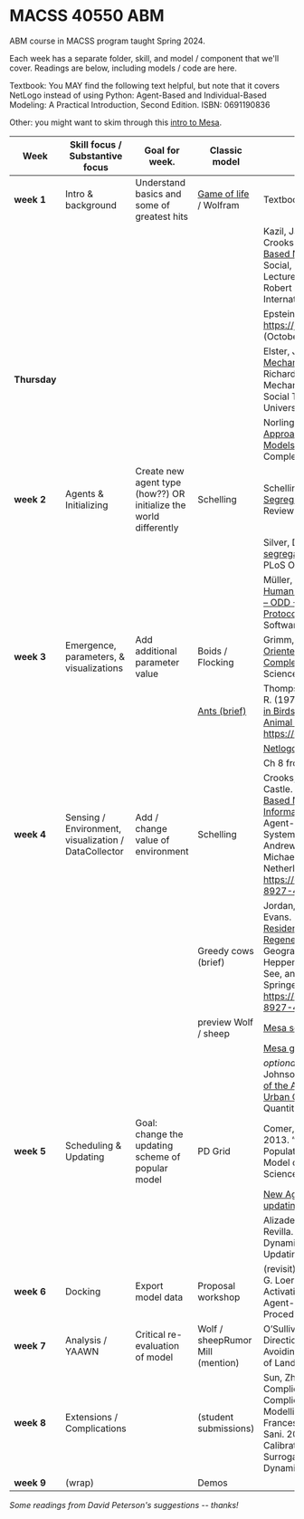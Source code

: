 # MACSS 40550 ABM
 ABM course in MACSS program taught Spring 2024. 

 Each week has a separate folder, skill, and model / component that we'll cover. Readings are below, including models / code are here. 

 Textbook: You MAY find the following text helpful, but note that it covers NetLogo instead of using Python: Agent-Based and Individual-Based Modeling: A Practical Introduction, Second Edition. ISBN: 0691190836

 Other: you might want to skim through this [intro to Mesa](https://mesa.readthedocs.io/en/stable/tutorials/intro_tutorial.html).


|Week  |Skill  focus / Substantive  focus   |Goal  for week.   |Classic  model  |Readings|
|-------|---------------------------------------|---------------------|-----------------|----------------|
|**week 1**   | Intro  & background | Understand  basics and some of greatest hits  |[Game  of life](https://playgameoflife.com/) / Wolfram |Textbook  Ch 1  | |
|  |  |  |   |Kazil,  Jackie, David Masad, and Andrew Crooks. 2020. [“Utilizing Python for  Agent-Based Modeling: The Mesa Framework.”](https://link.springer.com/chapter/10.1007/978-3-030-61255-9_30) In Social, Cultural, and  Behavioral Modeling, Lecture Notes in Computer Science, eds. Robert Thomson  et al. Cham: Springer International Publishing, 308–17.  |
|  |  |  |   |Epstein, Joshua M. 2008. “Why Model?” https://jasss.soc.surrey.ac.uk/11/4/12.html  (October 3, 2022).  |
| **Thursday** |  |  |   |Elster, Jon. (1998) [“A Plea for Mechanisms.”](https://edisciplinas.usp.br/pluginfile.php/7576776/mod_folder/content/0/Textos/Hedstr%C3%B6m%20and%20Swedberg%2C%20Social%20Mechanisms%20-%20an%20analytical%20approach%20to%20social%20theory.pdf?forcedownload=1) In Peter Hedström and Richard Swedberg (eds.), Social Mechanisms: An Analytical Approach to Social Theory (New York: Cambridge University Press), ch. 3. |
|  |  |  |   |Norling, Emma et al (2013). [“Informal Approaches to Developing Simulation Models.”](https://citeseerx.ist.psu.edu/document?repid=rep1&type=pdf&doi=2525cbe4d1c32587100ade7a8ab0338e5015b896) Chapter 4 of Simulating Social Complexity |
|**week 2**   |Agents  & Initializing  |Create  new agent type (how??) OR initialize the world differently   |Schelling  | Schelling,  Thomas C. 1969. [“Models of Segregation.”](https://www.jstor.org/stable/1823701) The American Economic Review 59(2):  488–93. |
|  |  |  |  | Silver, Daniel et al (2021). [“Venues and segregation: A revised Schelling model.”](https://journals.plos.org/plosone/article?id=10.1371/journal.pone.0242611) PLoS One, 16(1) |
|  |  |  |   |Müller,  Birgit et al. 2013. [“Describing Human Decisions in Agent-Based Models –  ODD + D, an Extension of the ODD Protocol.”](https://www.sciencedirect.com/science/article/pii/S1364815213001394) Environmental Modelling  & Software 48: 37–48.   |
|**week 3**   |Emergence,  parameters, & visualizations  |Add additional  parameter value |Boids  / Flocking   |Grimm,  Volker et al. 2005. [“Pattern-Oriented Modeling of Agent-Based Complex  Systems: Lessons from Ecology.”](https://www.science.org/doi/10.1126/science.1116681) Science 310(5750): 987–91.   |
|  |  |  |[Ants  (brief)](https://ccl.northwestern.edu/netlogo/models/Ants) |Thompson, W. A., Vertinsky, I., & Krebs, J. R. (1974). [The Survival Value of Flocking in Birds: A Simulation Model. Journal of Animal Ecology](https://www.jstor.org/stable/3537) , 43(3), 785–820. https://doi.org/10.2307/3537    |
|  |  |  |   |[Netlogo web app of flocking](https://www.netlogoweb.org/launch#http://ccl.northwestern.edu/netlogo/models/models/Sample%20Models/Biology/Flocking.nlogo) | Reynolds, Craig (1987). ["Flocks, herds and schools: A distributed behavioral model"](https://team.inria.fr/imagine/files/2014/10/flocks-hers-and-schools.pdf). Proceedings of the 14th annual conference on Computer graphics and interactive techniques. Association for Computing Machinery. pp. 25–34. |
|  |  |  |   |Ch 8  from textbook  |
|**week 4**   |Sensing  / Environment, visualization / DataCollector   |Add /  change value of environment  |Schelling    |Crooks, Andrew T., and Christian J. E. Castle.  2012. [“The Integration of Agent-Based Modelling and Geographical Information  for Geospatial Simulation.”](https://link.springer.com/chapter/10.1007/978-90-481-8927-4_12) In Agent-Based Models of Geographical Systems,  eds. Alison J. Heppenstall, Andrew T. Crooks, Linda M. See, and Michael  Batty. Dordrecht: Springer Netherlands, 219–51.  https://doi.org/10.1007/978-90-481-8927-4_12 (October 3, 2022).   |
|  |  |  |  Greedy  cows (brief)  |Jordan, René, Mark Birkin, and Andrew Evans. 2012. [“Agent-Based  Modelling of Residential Mobility, Housing Choice and Regeneration.”](https://link.springer.com/chapter/10.1007/978-90-481-8927-4_25) In  Agent-Based Models of Geographical Systems, eds. Alison J. Heppenstall,  Andrew T. Crooks, Linda M. See, and Michael Batty. Dordrecht: Springer  Netherlands, 511–24. https://doi.org/10.1007/978-90-481-8927-4_25 |
|  |  |  | preview  Wolf / sheep  | [Mesa source code behind Data Collector](https://mesa.readthedocs.io/en/stable/_modules/datacollection.html)  |
|  |  |  |   |[Mesa  guide to Data Collector](https://mesa.readthedocs.io/en/stable/apis/datacollection.html) |
|  |  |  |   |*optional*: Groff, Elizabeth R.,  Shane D. Johnson, and Amy Thornton. 2019. [“State of the Art in Agent-Based  Modeling of Urban Crime: An Overview.”](https://link.springer.com/article/10.1007/s10940-018-9376-y) Journal of Quantitative Criminology  35(1): 155–93. |
|**week 5**   |Scheduling  & Updating  |Goal:  change the updating scheme of popular model|PD  Grid  |Comer,  Kenneth W., and Andrew G. Loerch. 2013. “The Impact of Agent Activation on  Population Behavior in an Agent-Based Model of Civil Revolt.” Procedia  Computer Science 20: 183–88.  |
|  |  |  |   | [New Agent Set developed by Mesa with updating](https://github.com/projectmesa/mesa/pull/1916)|
|  |  |  |   |Alizadeh,  Meysam, and Claudio Cioffi-Revilla. “Activation Regimes in Opinion Dynamics:  Comparing Asynchronous Updating Schemes.” : 22.|
|**week 6**   |Docking | Export  model data |Proposal  workshop  |(revisit)  Comer, Kenneth W., and Andrew G. Loerch. 2013. “The Impact of Agent  Activation on Population Behavior in an Agent-Based Model of Civil Revolt.”  Procedia Computer Science 20: 183–88.|
|**week 7**   |Analysis  / YAAWN  | Critical  re-evaluation of model|Wolf  / sheepRumor  Mill (mention)   |O’Sullivan,  David et al. 2016. “Strategic Directions for Agent-Based Modeling: Avoiding  the YAAWN Syndrome.” Journal of Land Use Science 11(2): 177–87. |
|**week 8**   |Extensions  / Complications  |  |(student submissions)   |Sun,  Zhanli et al. 2016. “Simple or Complicated Agent-Based Models? A Complicated  Issue.” Environmental Modelling & Software 86: 56–67.Lamperti,  Francesco, Andrea Roventini, and Amir Sani. 2018. “Agent-Based Model  Calibration Using Machine Learning Surrogates.” Journal of Economic  Dynamics and Control 90: 366–89. |
|**week 9**   |(wrap) |  | Demos  | |

*Some readings from David Peterson's suggestions -- thanks!*
